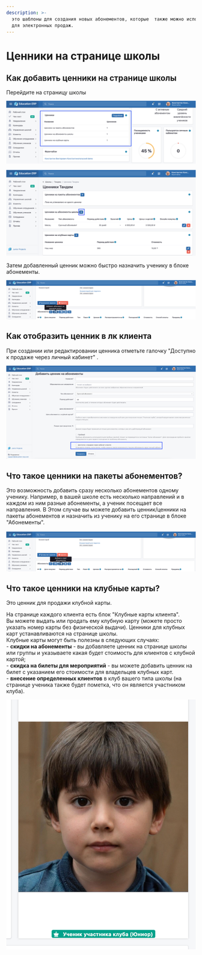 ```yaml
---
description: >-
  это шаблоны для создания новых абонементов, которые  также можно использовать
  для электронных продаж.
---
```


# Ценники на странице школы

## Как добавить ценники на странице школы

Перейдите на страницу школы&#x20;

![](<../../.gitbook/assets/image (6) (1) (1) (1).png>)

![Добавьте ценник ](<../../.gitbook/assets/image (8) (1).png>)

Затем добавленный ценник можно быстро назначить ученику в блоке абонементы.&#x20;

![](<../../.gitbook/assets/image (11) (1) (1).png>)

## Как отобразить ценник в лк клиента

При создании или редактировании ценника отметьте галочку  "Доступно к продаже через личный кабинет" .

![](<../../.gitbook/assets/image (9) (1).png>)



## Что такое ценники на пакеты абонементов?&#x20;

Это возможность добавить сразу несколько абонементов одному ученику. Например, в вашей школе есть несколько направлений и в каждом из ним разные абонементы, а ученик посещает все направления. В Этом случае вы можете добавить ценник/ценники на пакеты абонементов  и назначить из ученику на его странице в блоке "Абонементы".

![](<../../.gitbook/assets/image (10) (1).png>)

####

## Что такое ценники на клубные карты?&#x20;

Это ценник для продажи клубной карты.

На странице каждого клиента есть блок "Клубные карты клиента".\
Вы можете выдать или продать ему клубную карту (можете просто указать номер карты без физической выдачи). Ценники для клубных карт устанавливаются на странице школы.\
Клубные карты могут быть полезны в следующих случаях:\
\- **скидки на абонементы** - вы добавляете ценник на странице школы или группы и указываете какая будет стоимость для клиентов с клубной картой;\
\- **скидка на билеты для мероприятий** - вы можете добавить ценник на билет с указанием его стоимости для владельцев клубных карт.\
\- **внесение определенных клиентов** в клуб вашего типа школы (на странице ученика также будет пометка, что он является участником клуба).

![](<../../.gitbook/assets/image (12) (1).png>)
